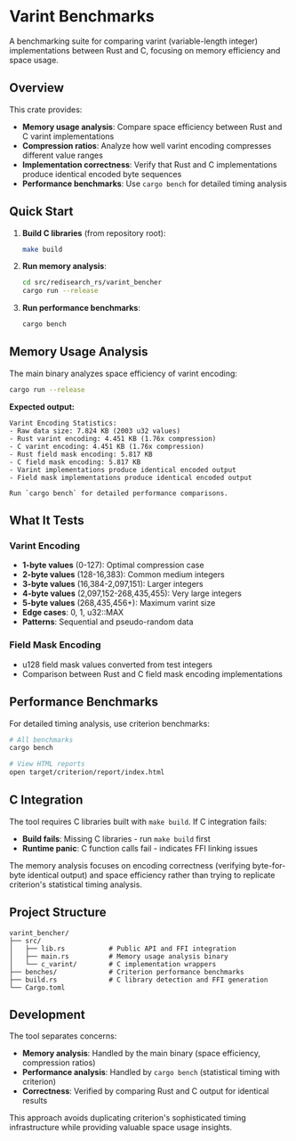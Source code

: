# Varint Benchmarks

A benchmarking suite for comparing varint (variable-length integer) implementations
between Rust and C, focusing on memory efficiency and space usage.

## Overview

This crate provides:
- **Memory usage analysis**: Compare space efficiency between Rust and C varint
  implementations
- **Compression ratios**: Analyze how well varint encoding compresses different
  value ranges
- **Implementation correctness**: Verify that Rust and C implementations produce
  identical encoded byte sequences
- **Performance benchmarks**: Use `cargo bench` for detailed timing analysis

## Quick Start

1. **Build C libraries** (from repository root):
   ```bash
   make build
   ```

2. **Run memory analysis**:
   ```bash
   cd src/redisearch_rs/varint_bencher
   cargo run --release
   ```

3. **Run performance benchmarks**:
   ```bash
   cargo bench
   ```

## Memory Usage Analysis

The main binary analyzes space efficiency of varint encoding:

```bash
cargo run --release
```

**Expected output:**
```text
Varint Encoding Statistics:
- Raw data size: 7.824 KB (2003 u32 values)
- Rust varint encoding: 4.451 KB (1.76x compression)
- C varint encoding: 4.451 KB (1.76x compression)
- Rust field mask encoding: 5.817 KB
- C field mask encoding: 5.817 KB
- Varint implementations produce identical encoded output
- Field mask implementations produce identical encoded output

Run `cargo bench` for detailed performance comparisons.
```

## What It Tests

### Varint Encoding
- **1-byte values** (0-127): Optimal compression case
- **2-byte values** (128-16,383): Common medium integers
- **3-byte values** (16,384-2,097,151): Larger integers
- **4-byte values** (2,097,152-268,435,455): Very large integers
- **5-byte values** (268,435,456+): Maximum varint size
- **Edge cases**: 0, 1, u32::MAX
- **Patterns**: Sequential and pseudo-random data

### Field Mask Encoding
- u128 field mask values converted from test integers
- Comparison between Rust and C field mask encoding implementations

## Performance Benchmarks

For detailed timing analysis, use criterion benchmarks:

```bash
# All benchmarks
cargo bench

# View HTML reports
open target/criterion/report/index.html
```

## C Integration

The tool requires C libraries built with `make build`. If C integration fails:

- **Build fails**: Missing C libraries - run `make build` first
- **Runtime panic**: C function calls fail - indicates FFI linking issues

The memory analysis focuses on encoding correctness (verifying byte-for-byte
identical output) and space efficiency rather than trying to replicate
criterion's statistical timing analysis.

## Project Structure

```
varint_bencher/
├── src/
│   ├── lib.rs           # Public API and FFI integration
│   ├── main.rs          # Memory usage analysis binary
│   └── c_varint/        # C implementation wrappers
├── benches/             # Criterion performance benchmarks
├── build.rs             # C library detection and FFI generation
└── Cargo.toml
```

## Development

The tool separates concerns:
- **Memory analysis**: Handled by the main binary (space efficiency, compression
  ratios)
- **Performance analysis**: Handled by `cargo bench` (statistical timing with
  criterion)
- **Correctness**: Verified by comparing Rust and C output for identical results

This approach avoids duplicating criterion's sophisticated timing infrastructure
while providing valuable space usage insights.